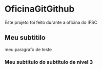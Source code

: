 # OficinaGitGithub
Este projeto foi feito durante a oficina do IFSC 

## Meu subtitilo 

meu paragrafo de teste

### Meu subtitulo do subtitulo de nível 3